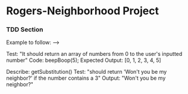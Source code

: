 # Rogers-Neighborhood Project

### TDD Section

Example to follow: -->

<!-- <!-- Describe: beepBoop() -->

Test: "It should return an array of numbers from 0 to the user's inputted number"
Code: beepBoop(5);
Expected Output: [0, 1, 2, 3, 4, 5]

Describe: getSubstitution()
Test: "should return 'Won't you be my neighbor?' if the number contains a 3"
Output: "Won't you be my neighbor?"
